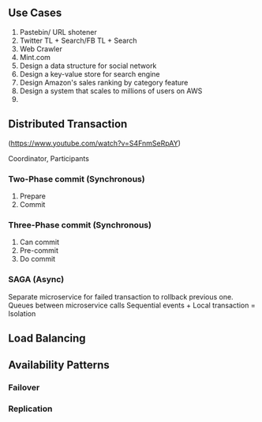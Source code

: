 ## Use Cases
1. Pastebin/ URL shotener
2. Twitter TL + Search/FB TL + Search
3. Web Crawler
4. Mint.com
5. Design a data structure for social network
6. Design a key-value store for search engine
7. Design Amazon's sales ranking by category feature
8. Design a system that scales to millions of users on AWS
9. 
## Distributed Transaction
(https://www.youtube.com/watch?v=S4FnmSeRpAY)  

Coordinator, Participants
### Two-Phase commit (Synchronous)
1. Prepare  
2. Commit  

### Three-Phase commit (Synchronous)
1. Can commit
2. Pre-commit
3. Do commit

### SAGA  (Async)
Separate microservice for failed transaction to rollback previous one.
Queues between microservice calls
Sequential events + Local transaction = Isolation

## Load Balancing

## Availability Patterns
### Failover
### Replication


<!--stackedit_data:
eyJoaXN0b3J5IjpbLTg4ODEwMDI1MSwxNDMyNzQ0NzEzLC0xOT
Y4Nzg1ODgzLC0xNDczMzg4NDc4LDE2NDg0MzI1NTksLTEyNzQ3
NjcwMCwtOTMyMDA3NTIsLTk4MjAyNzc5Nl19
-->